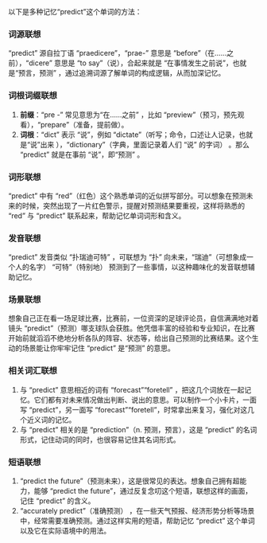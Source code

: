 以下是多种记忆“predict”这个单词的方法：

### 词源联想
“predict” 源自拉丁语 “praedicere”，“prae-” 意思是 “before”（在……之前），“dicere” 意思是 “to say”（说），合起来就是 “在事情发生之前说”，也就是“预言，预测” ，通过追溯词源了解单词的构成逻辑，从而加深记忆。

### 词根词缀联想
1. **前缀**：“pre -” 常见意思为“在……之前” ，比如 “preview”（预习，预先观看），“prepare”（准备，提前做）。
2. **词根**：“dict” 表示 “说”，例如 “dictate”（听写；命令，口述让人记录，也就是“说”出来 ），“dictionary”（字典，里面记录着人们 “说” 的字词） 。那么 “predict” 就是在事前 “说”，即“预测” 。 

### 词形联想
“predict” 中有 “red”（红色）这个熟悉单词的近似拼写部分。可以想象在预测未来的时候，突然出现了一片红色警示，提醒对预测结果要重视，这样将熟悉的 “red” 与 “predict” 联系起来，帮助记忆单词词形和含义。 

### 发音联想
“predict” 发音类似 “扑瑞迪可特” ，可联想为 “扑” 向未来，“瑞迪”（可想象成一个人的名字） “可特”（特别地） 预测到了一些事情，以这种趣味化的发音联想辅助记忆。 

### 场景联想
想象自己正在看一场足球比赛，比赛前，一位资深的足球评论员，自信满满地对着镜头 “predict”（预测）哪支球队会获胜。他凭借丰富的经验和专业知识，在比赛开始前就滔滔不绝地分析各队的阵容、状态等，给出自己预测的比赛结果。这个生动的场景能让你牢牢记住 “predict” 是“预测” 的意思。 

### 相关词汇联想
1. 与 “predict” 意思相近的词有 “forecast”“foretell” ，把这几个词放在一起记忆。它们都有对未来情况做出判断、说出的意思。可以制作一个小卡片，一面写 “predict”，另一面写 “forecast”“foretell”，时常拿出来复习，强化对这几个近义词的记忆。 
2. 与 “predict” 相关的是 “prediction”（n. 预测，预言），这是 “predict” 的名词形式，记住动词的同时，也很容易记住其名词形式。 

### 短语联想
1. “predict the future”（预测未来），这是很常见的表达。想象自己拥有超能力，能够 “predict the future”，通过反复念叨这个短语，联想这样的画面，记住 “predict” 的含义。 
2. “accurately predict”（准确预测） ，在一些天气预报、经济形势分析等场景中，经常需要准确预测。通过这样实用的短语，帮助记忆 “predict” 这个单词以及它在实际语境中的用法。 
